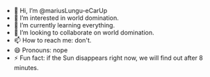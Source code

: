 - 👋 Hi, I’m @mariusLungu-eCarUp
- 👀 I’m interested in world domination.
- 🌱 I’m currently learning everything. 
- 💞️ I’m looking to collaborate on world domination.
- 📫 How to reach me: don't.
- 😄 Pronouns: nope
- ⚡ Fun fact: if the Sun disappears right now, we will find out after 8 minutes.

<!---
mariusLungu-eCarUp/mariusLungu-eCarUp is a ✨ special ✨ repository because its `README.md` (this file) appears on your GitHub profile.
You can click the Preview link to take a look at your changes.
--->
